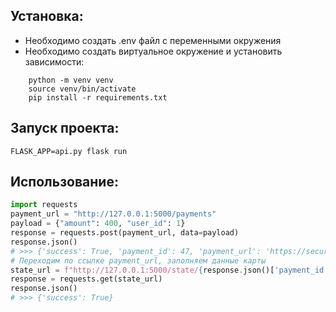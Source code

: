 ## Установка:
* Необходимо создать .env файл с переменными окружения
* Необходимо создать виртуальное окружение и установить зависимости:
```
    python -m venv venv
    source venv/bin/activate
    pip install -r requirements.txt
```

## Запуск проекта:
    FLASK_APP=api.py flask run

## Использование:
```python
import requests
payment_url = "http://127.0.0.1:5000/payments"
payload = {"amount": 400, "user_id": 1}
response = requests.post(payment_url, data=payload)
response.json()
# >>> {'success': True, 'payment_id': 47, 'payment_url': 'https://securepay.tinkoff.ru/new/*****'}
# Переходим по ссылке payment_url, заполняем данные карты
state_url = f"http://127.0.0.1:5000/state/{response.json()['payment_id']}"
response = requests.get(state_url)
response.json()
# >>> {'success': True}
```

